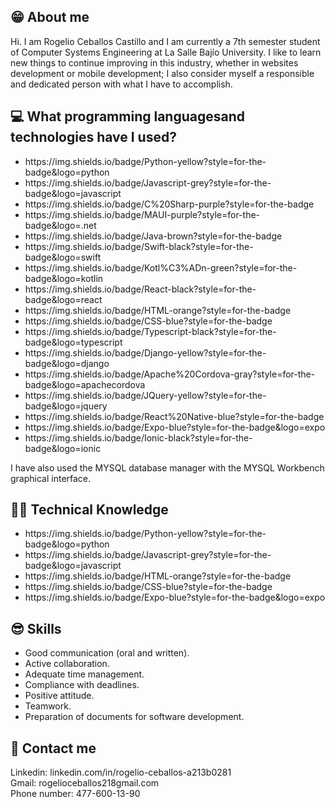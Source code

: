 
## 😁 About me
Hi. I am Rogelio Ceballos Castillo and I am currently a 7th semester student of Computer Systems Engineering at La Salle Bajío University. I like to learn new things to continue improving in this industry, whether in websites development or mobile development; I also consider myself a responsible and dedicated person with what I have to accomplish.

## :computer: What programming languages ​​and technologies have I used?
<ul>
  <li>https://img.shields.io/badge/Python-yellow?style=for-the-badge&logo=python</li>
  <li>https://img.shields.io/badge/Javascript-grey?style=for-the-badge&logo=javascript</li>
  <li>https://img.shields.io/badge/C%20Sharp-purple?style=for-the-badge</li>
  <li>https://img.shields.io/badge/MAUI-purple?style=for-the-badge&logo=.net</li>
  <li>https://img.shields.io/badge/Java-brown?style=for-the-badge</li>
  <li>https://img.shields.io/badge/Swift-black?style=for-the-badge&logo=swift</li>
  <li>https://img.shields.io/badge/Kotl%C3%ADn-green?style=for-the-badge&logo=kotlin</li>
  <li>https://img.shields.io/badge/React-black?style=for-the-badge&logo=react</li>
  <li>https://img.shields.io/badge/HTML-orange?style=for-the-badge</li>
  <li>https://img.shields.io/badge/CSS-blue?style=for-the-badge</li>
  <li>https://img.shields.io/badge/Typescript-black?style=for-the-badge&logo=typescript</li>
  <li>https://img.shields.io/badge/Django-yellow?style=for-the-badge&logo=django</li>
  <li>https://img.shields.io/badge/Apache%20Cordova-gray?style=for-the-badge&logo=apachecordova</li>
  <li>https://img.shields.io/badge/JQuery-yellow?style=for-the-badge&logo=jquery</li>
  <li>https://img.shields.io/badge/React%20Native-blue?style=for-the-badge</li>
  <li>https://img.shields.io/badge/Expo-blue?style=for-the-badge&logo=expo</li>
  <li>https://img.shields.io/badge/Ionic-black?style=for-the-badge&logo=ionic</li>
</ul>

I have also used the MYSQL database manager with the MYSQL Workbench graphical interface.

##  🧑‍💻 Technical Knowledge
<ul>
  <li>https://img.shields.io/badge/Python-yellow?style=for-the-badge&logo=python</li>
  <li>https://img.shields.io/badge/Javascript-grey?style=for-the-badge&logo=javascript</li>
  <li>https://img.shields.io/badge/HTML-orange?style=for-the-badge</li>
  <li>https://img.shields.io/badge/CSS-blue?style=for-the-badge</li>
  <li>https://img.shields.io/badge/Expo-blue?style=for-the-badge&logo=expo</li>
</ul>

## 😎 Skills
<ul>
  <li>Good communication (oral and written).</li>
  <li>Active collaboration.</li>
  <li>Adequate time management.</li>
  <li>Compliance with deadlines.</li>
  <li>Positive attitude.</li>
  <li>Teamwork.</li>
  <li>Preparation of documents for software development.</li>
</ul>

## 👨 Contact me
Linkedin: linkedin.com/in/rogelio-ceballos-a213b0281
<br>
Gmail: rogelioceballos218gmail.com
<br>
Phone number: 477-600-13-90

